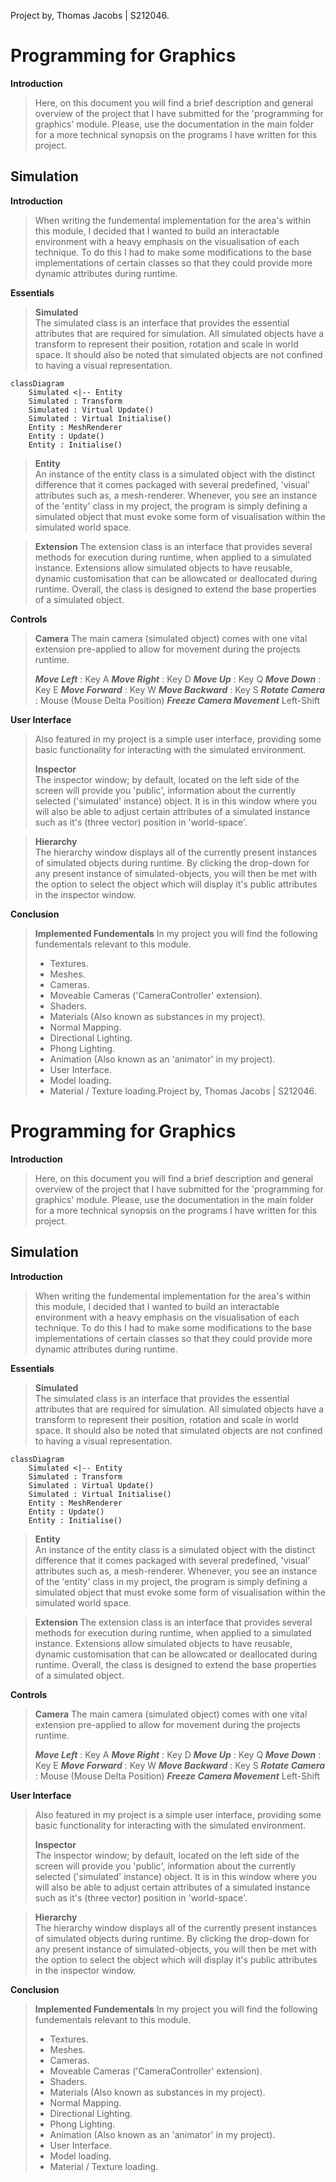 Project by, Thomas Jacobs | S212046.
 # Programming for Graphics  
 
**Introduction**
>Here, on this document you will find a brief description and general overview of the project that I have submitted for the 'programming for graphics' module. Please, use the documentation in the main folder for a more technical synopsis on the programs I have written for this project.

## Simulation
**Introduction**  
>When writing the fundemental implementation for the area's within this module, I decided that I wanted to build an interactable environment with a heavy emphasis on the visualisation of each technique. To do this I had to make some modifications to the base implementations of certain classes so that they could provide more dynamic attributes during runtime.

**Essentials**  
>**Simulated**  
>The simulated class is an interface that provides the essential attributes that are required for simulation. All simulated objects have a transform to represent their position, rotation and scale in world space. It should also be noted that simulated objects are not confined to having a visual representation.
```mermaid
classDiagram
	Simulated <|-- Entity
	Simulated : Transform
	Simulated : Virtual Update()
	Simulated : Virtual Initialise()
	Entity : MeshRenderer
	Entity : Update()
	Entity : Initialise()
```
>**Entity**  
>An instance of the entity class is a simulated object with the distinct difference that it comes packaged with several predefined, 'visual' attributes such as, a mesh-renderer. Whenever, you see an instance of the 'entity' class in my project, the program is simply defining a simulated object that must evoke some form of visualisation within the simulated world space.

>**Extension**
>The extension class is an interface that provides several methods for execution during runtime, when applied to a simulated instance. Extensions allow simulated objects to have reusable, dynamic customisation that can be allowcated or deallocated during runtime. Overall, the class is designed to extend the base properties of a simulated object.

**Controls**
>**Camera**
>The main camera (simulated object) comes with one vital extension pre-applied to allow for movement during the projects runtime.
>
>***Move Left*** : Key A
>***Move Right*** : Key D
>***Move Up*** : Key Q
>***Move Down*** : Key E
>***Move Forward*** : Key W
>***Move Backward*** : Key S
>***Rotate Camera*** : Mouse (Mouse Delta Position)
>***Freeze Camera Movement*** Left-Shift

**User Interface**  
>Also featured in my project is a simple user interface, providing some basic functionality for interacting with the simulated environment.  
>
>**Inspector**  
The inspector window; by default, located on the left side of the screen will provide you 'public', information about the currently selected ('simulated' instance) object. It is in this window where you will also be able to adjust certain attributes of a simulated instance such as it's (three vector) position in 'world-space'.

>**Hierarchy**  
The hierarchy window displays all of the currently present instances of simulated objects during runtime. By clicking the drop-down for any present instance of simulated-objects, you will then be met with the option to select the object which will display it's public attributes in the inspector window.

**Conclusion**
>**Implemented Fundementals**
>In my project you will find the following fundementals relevant to this module.
> * Textures.
> * Meshes.
> * Cameras.
>  * Moveable Cameras ('CameraController' extension).
> * Shaders.
> * Materials (Also known as substances in my project).
> * Normal Mapping.
> * Directional Lighting.
> * Phong Lighting.
> * Animation (Also known as an 'animator' in my project).
> * User Interface.
> * Model loading.
> * Material / Texture loading.Project by, Thomas Jacobs | S212046.
 # Programming for Graphics  
 
**Introduction**
>Here, on this document you will find a brief description and general overview of the project that I have submitted for the 'programming for graphics' module. Please, use the documentation in the main folder for a more technical synopsis on the programs I have written for this project.

## Simulation
**Introduction**  
>When writing the fundemental implementation for the area's within this module, I decided that I wanted to build an interactable environment with a heavy emphasis on the visualisation of each technique. To do this I had to make some modifications to the base implementations of certain classes so that they could provide more dynamic attributes during runtime.

**Essentials**  
>**Simulated**  
>The simulated class is an interface that provides the essential attributes that are required for simulation. All simulated objects have a transform to represent their position, rotation and scale in world space. It should also be noted that simulated objects are not confined to having a visual representation.
```mermaid
classDiagram
	Simulated <|-- Entity
	Simulated : Transform
	Simulated : Virtual Update()
	Simulated : Virtual Initialise()
	Entity : MeshRenderer
	Entity : Update()
	Entity : Initialise()
```
>**Entity**  
>An instance of the entity class is a simulated object with the distinct difference that it comes packaged with several predefined, 'visual' attributes such as, a mesh-renderer. Whenever, you see an instance of the 'entity' class in my project, the program is simply defining a simulated object that must evoke some form of visualisation within the simulated world space.

>**Extension**
>The extension class is an interface that provides several methods for execution during runtime, when applied to a simulated instance. Extensions allow simulated objects to have reusable, dynamic customisation that can be allowcated or deallocated during runtime. Overall, the class is designed to extend the base properties of a simulated object.

**Controls**
>**Camera**
>The main camera (simulated object) comes with one vital extension pre-applied to allow for movement during the projects runtime.
>
>***Move Left*** : Key A
>***Move Right*** : Key D
>***Move Up*** : Key Q
>***Move Down*** : Key E
>***Move Forward*** : Key W
>***Move Backward*** : Key S
>***Rotate Camera*** : Mouse (Mouse Delta Position)
>***Freeze Camera Movement*** Left-Shift

**User Interface**  
>Also featured in my project is a simple user interface, providing some basic functionality for interacting with the simulated environment.  
>
>**Inspector**  
The inspector window; by default, located on the left side of the screen will provide you 'public', information about the currently selected ('simulated' instance) object. It is in this window where you will also be able to adjust certain attributes of a simulated instance such as it's (three vector) position in 'world-space'.

>**Hierarchy**  
The hierarchy window displays all of the currently present instances of simulated objects during runtime. By clicking the drop-down for any present instance of simulated-objects, you will then be met with the option to select the object which will display it's public attributes in the inspector window.

**Conclusion**
>**Implemented Fundementals**
>In my project you will find the following fundementals relevant to this module.
> * Textures.
> * Meshes.
> * Cameras.
>  * Moveable Cameras ('CameraController' extension).
> * Shaders.
> * Materials (Also known as substances in my project).
> * Normal Mapping.
> * Directional Lighting.
> * Phong Lighting.
> * Animation (Also known as an 'animator' in my project).
> * User Interface.
> * Model loading.
> * Material / Texture loading.

